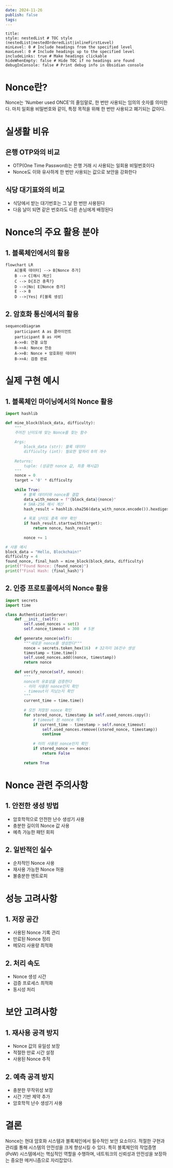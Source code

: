 ```yaml
---
date: 2024-11-26
publish: false
tags:
---
```

```table-of-contents
title: 
style: nestedList # TOC style (nestedList|nestedOrderedList|inlineFirstLevel)
minLevel: 0 # Include headings from the specified level
maxLevel: 0 # Include headings up to the specified level
includeLinks: true # Make headings clickable
hideWhenEmpty: false # Hide TOC if no headings are found
debugInConsole: false # Print debug info in Obsidian console
```

# Nonce란?
 Nonce는 'Number used ONCE'의 줄임말로, 한 번만 사용되는 임의의 숫자를 의미한다. 마치 일회용 비밀번호와 같이, 특정 목적을 위해 한 번만 사용되고 폐기되는 값이다.

# 실생활 비유
## 은행 OTP와의 비교
- OTP(One Time Password)는 은행 거래 시 사용되는 일회용 비밀번호이다
- Nonce도 이와 유사하게 한 번만 사용되는 값으로 보안을 강화한다

## 식당 대기표와의 비교
- 식당에서 받는 대기번호는 그 날 한 번만 사용된다
- 다음 날이 되면 같은 번호라도 다른 손님에게 배정된다

# Nonce의 주요 활용 분야
## 1. 블록체인에서의 활용
```mermaid
flowchart LR
    A[블록 데이터] --> B[Nonce 추가]
    B --> C[해시 계산]
    C --> D{조건 충족?}
    D -->|No| E[Nonce 증가]
    E --> B
    D -->|Yes| F[블록 생성]
```

## 2. 암호화 통신에서의 활용
```mermaid
sequenceDiagram
    participant A as 클라이언트
    participant B as 서버
    A->>B: 연결 요청
    B->>A: Nonce 전송
    A->>B: Nonce + 암호화된 데이터
    B->>A: 검증 완료
```

# 실제 구현 예시
## 1. 블록체인 마이닝에서의 Nonce 활용
```python
import hashlib

def mine_block(block_data, difficulty):
    """
    주어진 난이도에 맞는 Nonce를 찾는 함수
    
    Args:
        block_data (str): 블록 데이터
        difficulty (int): 필요한 앞자리 0의 개수
    
    Returns:
        tuple: (성공한 nonce 값, 최종 해시값)
    """
    nonce = 0
    target = '0' * difficulty
    
    while True:
        # 블록 데이터와 nonce를 결합
        data_with_nonce = f"{block_data}{nonce}"
        # SHA-256 해시 계산
        hash_result = hashlib.sha256(data_with_nonce.encode()).hexdigest()
        
        # 목표 난이도 충족 여부 확인
        if hash_result.startswith(target):
            return nonce, hash_result
            
        nonce += 1

# 사용 예시
block_data = "Hello, Blockchain!"
difficulty = 4
found_nonce, final_hash = mine_block(block_data, difficulty)
print(f"Found Nonce: {found_nonce}")
print(f"Final Hash: {final_hash}")
```

## 2. 인증 프로토콜에서의 Nonce 활용
```python
import secrets
import time

class AuthenticationServer:
    def __init__(self):
        self.used_nonces = set()
        self.nonce_timeout = 300  # 5분
        
    def generate_nonce(self):
        """새로운 nonce를 생성한다"""
        nonce = secrets.token_hex(16)  # 32자리 16진수 생성
        timestamp = time.time()
        self.used_nonces.add((nonce, timestamp))
        return nonce
        
    def verify_nonce(self, nonce):
        """
        nonce의 유효성을 검증한다
        - 이미 사용된 nonce인지 확인
        - timeout이 지났는지 확인
        """
        current_time = time.time()
        
        # 모든 저장된 nonce 확인
        for stored_nonce, timestamp in self.used_nonces.copy():
            # timeout 된 nonce 제거
            if current_time - timestamp > self.nonce_timeout:
                self.used_nonces.remove((stored_nonce, timestamp))
                continue
                
            # 이미 사용된 nonce인지 확인
            if stored_nonce == nonce:
                return False
                
        return True
```

# Nonce 관련 주의사항
## 1. 안전한 생성 방법
- 암호학적으로 안전한 난수 생성기 사용
- 충분한 길이의 Nonce 값 사용
- 예측 가능한 패턴 회피

## 2. 일반적인 실수
- 순차적인 Nonce 사용
- 재사용 가능한 Nonce 허용
- 불충분한 엔트로피

# 성능 고려사항
## 1. 저장 공간
- 사용된 Nonce 기록 관리
- 만료된 Nonce 정리
- 메모리 사용량 최적화

## 2. 처리 속도
- Nonce 생성 시간
- 검증 프로세스 최적화
- 동시성 처리

# 보안 고려사항
## 1. 재사용 공격 방지
- Nonce 값의 유일성 보장
- 적절한 만료 시간 설정
- 사용된 Nonce 추적

## 2. 예측 공격 방지
- 충분한 무작위성 보장
- 시간 기반 제약 추가
- 암호학적 난수 생성기 사용

# 결론
Nonce는 현대 암호화 시스템과 블록체인에서 필수적인 보안 요소이다. 적절한 구현과 관리를 통해 시스템의 안전성을 크게 향상시킬 수 있다. 특히 블록체인의 작업증명(PoW) 시스템에서는 핵심적인 역할을 수행하며, 네트워크의 신뢰성과 안전성을 보장하는 중요한 메커니즘으로 자리잡았다.